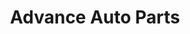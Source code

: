 ---
title: "Advance Auto Parts"
url: /columbus/advance-auto-parts-east-dublin-granville-road/
shop: car parts
---